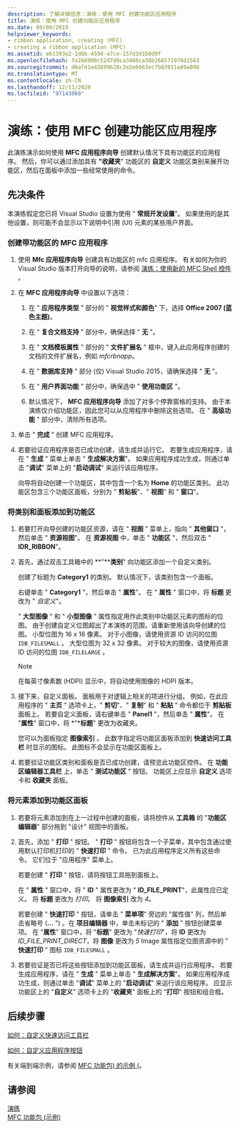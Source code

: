 ```yaml
---
description: 了解详细信息：演练：使用 MFC 创建功能区应用程序
title: 演练：使用 MFC 创建功能区应用程序
ms.date: 09/09/2019
helpviewer_keywords:
- ribbon application, creating (MFC)
- creating a ribbon application (MFC)
ms.assetid: e61393e2-1d6b-4594-a7ce-157d3d1b0d9f
ms.openlocfilehash: fa266900c52d7d8ca3460ca38b266571974d1563
ms.sourcegitcommit: d6af41e42699628c3e2e6063ec7b03931a49a098
ms.translationtype: MT
ms.contentlocale: zh-CN
ms.lasthandoff: 12/11/2020
ms.locfileid: "97143060"
---
```

# <a name="walkthrough-creating-a-ribbon-application-by-using-mfc"></a>演练：使用 MFC 创建功能区应用程序

此演练演示如何使用 **MFC 应用程序向导** 创建默认情况下具有功能区的应用程序。 然后，你可以通过添加具有 **"收藏夹**" 功能区的 **自定义** 功能区类别来展开功能区，然后在面板中添加一些经常使用的命令。

## <a name="prerequisites"></a>先决条件

本演练假定您已将 Visual Studio 设置为使用 " **常规开发设置**"。 如果使用的是其他设置，则可能不会显示以下说明中引用 (UI) 元素的某些用户界面。

### <a name="to-create-an-mfc-application-that-has-a-ribbon"></a>创建带功能区的 MFC 应用程序

1. 使用 **Mfc 应用程序向导** 创建具有功能区的 mfc 应用程序。 有关如何为你的 Visual Studio 版本打开向导的说明，请参阅 [演练：使用新的 MFC Shell 控件](walkthrough-using-the-new-mfc-shell-controls.md) 。

1. 在 **MFC 应用程序向导** 中设置以下选项：

    1. 在 " **应用程序类型** " 部分的 " **视觉样式和颜色**" 下，选择 **Office 2007 (蓝色主题)**。

    1. 在 " **复合文档支持** " 部分中，确保选择 " **无** "。

    1. 在 " **文档模板属性** " 部分的 " **文件扩展名** " 框中，键入此应用程序创建的文档的文件扩展名，例如 *mfcrbnapp*。

    1. 在 " **数据库支持** " 部分 (仅) Visual Studio 2015，请确保选择 " **无** "。

    1. 在 " **用户界面功能** " 部分中，确保选中 " **使用功能区** "。

    1. 默认情况下， **MFC 应用程序向导** 添加了对多个停靠窗格的支持。 由于本演练仅介绍功能区，因此您可以从应用程序中删除这些选项。 在 " **高级功能** " 部分中，清除所有选项。

1. 单击 " **完成** " 创建 MFC 应用程序。

1. 若要验证应用程序是否已成功创建，请生成并运行它。 若要生成应用程序，请在 " **生成** " 菜单上单击 " **生成解决方案**"。 如果应用程序成功生成，则通过单击 "**调试**" 菜单上的 "**启动调试**" 来运行该应用程序。

    向导将自动创建一个功能区，其中包含一个名为 **Home** 的功能区类别。 此功能区包含三个功能区面板，分别为 " **剪贴板**"、" **视图**" 和 " **窗口**"。

### <a name="to-add-a-category-and-panel-to-the-ribbon"></a>将类别和面板添加到功能区

1. 若要打开向导创建的功能区资源，请在 " **视图** " 菜单上，指向 " **其他窗口** "，然后单击 " **资源视图**"。 在 **资源视图** 中，单击 " **功能区** "，然后双击 " **IDR_RIBBON**"。

1. 首先，通过双击工具箱中的 **"****类别**" 向功能区添加一个自定义类别。

    创建了标题为 **Category1** 的类别。 默认情况下，该类别包含一个面板。

    右键单击 " **Category1** "，然后单击 " **属性**"。 在 " **属性** " 窗口中，将 **标题** 更改为 " *自定义*"。

    " **大型图像** " 和 " **小型图像** " 属性指定用作此类别中功能区元素的图标的位图。 由于创建自定义位图超出了本演练的范围，请重新使用该向导创建的位图。 小型位图为 16 x 16 像素。 对于小图像，请使用资源 ID 访问的位图 `IDB_FILESMALL` 。 大型位图为 32 x 32 像素。 对于较大的图像，请使用资源 ID 访问的位图 `IDB_FILELARGE` 。

    > [!NOTE]
    > 在每英寸像素数 (HDPI) 显示中，将自动使用图像的 HDPI 版本。

1. 接下来，自定义面板。 面板用于对逻辑上相关的项进行分组。 例如，在此应用程序的 " **主页** " 选项卡上，" **剪切**"、" **复制**" 和 " **粘贴** " 命令都位于 **剪贴板** 面板上。 若要自定义面板，请右键单击 " **Panel1** "，然后单击 " **属性**"。 在 "**属性**" 窗口中，将 *"***标题**" 更改为收藏夹。

    您可以为面板指定 **图像索引** 。 此数字指定将功能区面板添加到 **快速访问工具栏** 时显示的图标。 此图标不会显示在功能区面板上。

1. 若要验证功能区类别和面板是否已成功创建，请预览此功能区控件。 在 **功能区编辑器工具栏** 上，单击 " **测试功能区** " 按钮。 功能区上应显示 **自定义** 选项卡和 **收藏夹** 面板。

### <a name="to-add-elements-to-the-ribbon-panels"></a>将元素添加到功能区面板

1. 若要将元素添加到在上一过程中创建的面板，请将控件从 **工具箱** 的 "**功能区编辑器**" 部分拖到 "设计" 视图中的面板。

1. 首先，添加 " **打印** " 按钮。 " **打印** " 按钮将包含一个子菜单，其中包含通过使用默认打印机打印的 " **快速打印** " 命令。 已为此应用程序定义所有这些命令。 它们位于 "应用程序" 菜单上。

    若要创建 " **打印** " 按钮，请将按钮工具拖到面板上。

    在 " **属性** " 窗口中，将 " **ID** " 属性更改为 " **ID_FILE_PRINT**"，此属性应已定义。 将 **标题** 更改为 *打印*。 将 **图像索引** 改为 *4*。

    若要创建 " **快速打印** " 按钮，请单击 " **菜单项**" 旁边的 "属性值" 列，然后单击省略号 (**...** ") 。在 **项目编辑器** 中，单击未标记的 " **添加** " 按钮创建菜单项。 在 "**属性**" 窗口中，将 "**标题**" 更改为 "*快速打印*"，将 **ID** 更改为 *ID_FILE_PRINT_DIRECT*，将 **图像** 更改为 *5* Image 属性指定位图资源中的 " **快速打印** " 图标 `IDB_FILESMALL` 。

1. 若要验证是否已将这些按钮添加到功能区面板，请生成并运行应用程序。 若要生成应用程序，请在 " **生成** " 菜单上单击 " **生成解决方案**"。 如果应用程序成功生成，则通过单击 "**调试**" 菜单上的 "**启动调试**" 来运行该应用程序。 应显示功能区上的 "**自定义**" 选项卡上的 "**收藏夹**" 面板上的 "**打印**" 按钮和组合框。

## <a name="next-steps"></a>后续步骤

[如何：自定义快速访问工具栏](../mfc/how-to-customize-the-quick-access-toolbar.md)

[如何：自定义应用程序按钮](../mfc/how-to-customize-the-application-button.md)

有关端到端示例，请参阅 [MFC 功能包) 的示例 (](../overview/visual-cpp-samples.md)。

## <a name="see-also"></a>请参阅

[演练](../mfc/walkthroughs-mfc.md)<br/>
[MFC 功能包 (示例) ](../overview/visual-cpp-samples.md)
